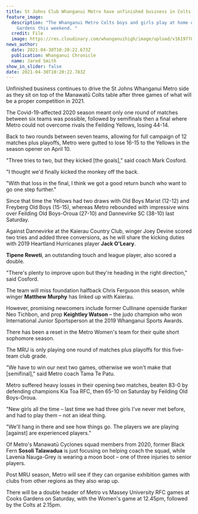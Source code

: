 ```yaml
---
title: St Johns Club Whanganui Metro have unfinished business in Colts division rugby
feature_image:
  description: "The Whanganui Metro Colts boys and girls play at home on Cooks
    Gardens this weekend. "
  credit: File
  image: https://res.cloudinary.com/whanganuihigh/image/upload/v1619778171/News/Metro_Colts_boys._chron_30.4.21.jpg
news_author:
  date: 2021-04-30T10:20:22.673Z
  publication: Whanganui Chronicle
  name: Jared Smith
show_in_slider: false
date: 2021-04-30T10:20:22.783Z
---
```

Unfinished business continues to drive the St Johns Whanganui Metro side as they sit on top of the Manawatū Colts table after three games of what will be a proper competition in 2021.

The Covid-19-affected 2020 season meant only one round of matches between six teams was possible, followed by semifinals then a final where Metro could not overcome rivals the Feilding Yellows, losing 44-14.

Back to two rounds between seven teams, allowing for full campaign of 12 matches plus playoffs, Metro were gutted to lose 16-15 to the Yellows in the season opener on April 10.

"Three tries to two, but they kicked [the goals]," said coach Mark Cosford.

"I thought we'd finally kicked the monkey off the back.

"With that loss in the final, I think we got a good return bunch who want to go one step further."

Since that time the Yellows had two draws with Old Boys Marist (12-12) and Freyberg Old Boys (15-15), whereas Metro rebounded with impressive wins over Feilding Old Boys-Oroua (27-10) and Dannevirke SC (38-10) last Saturday.

Against Dannevirke at the Kaierau Country Club, winger Joey Devine scored two tries and added three conversions, as he will share the kicking duties with 2019 Heartland Hurricanes player **Jack O'Leary**.

**Tipene Reweti**, an outstanding touch and league player, also scored a double.

"There's plenty to improve upon but they're heading in the right direction," said Cosford.

The team will miss foundation halfback Chris Ferguson this season, while winger **Matthew Murphy** has linked up with Kaierau.

However, promising newcomers include former Cullinane openside flanker Neo Tichbon, and prop **Keightley Watson** – the judo champion who won International Junior Sportsperson at the 2019 Whanganui Sports Awards.

There has been a reset in the Metro Women's team for their quite short sophomore season.

The MRU is only playing one round of matches plus playoffs for this five-team club grade.

"We have to win our next two games, otherwise we won't make that [semifinal]," said Metro coach Tama Te Patu.

Metro suffered heavy losses in their opening two matches, beaten 83-0 by defending champions Kia Toa RFC, then 65-10 on Saturday by Feilding Old Boys-Oroua.

"New girls all the time – last time we had three girls I've never met before, and had to play them – not an ideal thing.

"We'll hang in there and see how things go. The players we are playing [against] are experienced players."

Of Metro's Manawatū Cyclones squad members from 2020, former Black Fern **Sosoli Talawadua** is just focusing on helping coach the squad, while Lavenia Nauga-Grey is wearing a moon boot – one of three injuries to senior players.

Post MRU season, Metro will see if they can organise exhibition games with clubs from other regions as they also wrap up.

There will be a double header of Metro vs Massey University RFC games at Cooks Gardens on Saturday, with the Women's game at 12.45pm, followed by the Colts at 2.15pm.

